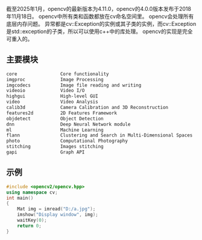 截至2025年1月，opencv的最新版本为4.11.0，opencv的4.0.0版本发布于2018年11月18日。
opencv中所有类和函数都放在cv命名空间里。
opencv会处理所有底层内存问题。
异常都是cv::Exception的实例或其子类的实例，而cv::Exception是std::exception的子类，所以可以使用c++中的库处理。
opencv的实现是完全可重入的。
## 主要模块
```html
core                Core functionality
imgproc             Image Processing
imgcodecs           Image file reading and writing
videoio             Video I/O
highgui             High-level GUI
video               Video Analysis
calib3d             Camera Calibration and 3D Reconstruction
features2d          2D Features Framework
objdetect           Object Detection
dnn                 Deep Neural Network module
ml                  Machine Learning
flann               Clustering and Search in Multi-Dimensional Spaces
photo               Computational Photography
stitching           Images stitching
gapi                Graph API
```

## 示例
```cpp
#include <opencv2/opencv.hpp>
using namespace cv;
int main()
{
    Mat img = imread("D:/a.jpg");
    imshow("Display window", img);
    waitKey(0);
    return 0;
}
```
